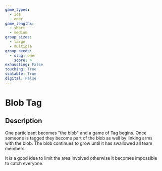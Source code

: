 ```yaml
---
game_types:
  - ice
  - ener
game_lengths:
  - short
  - medium
group_sizes:
  - large
  - multiple
group_needs:
  - slug: ener
    score: 4
exhausting: False
touching: True
scalable: True
digital: False
---
```

# Blob Tag

## Description
One participant becomes "the blob" and a game of Tag begins. Once someone is tagged they become part of the blob as well by linking arms with the blob. The blob continues to grow until it has swallowed all team members.

It is a good idea to limit the area involved otherwise it becomes impossible to catch everyone.
